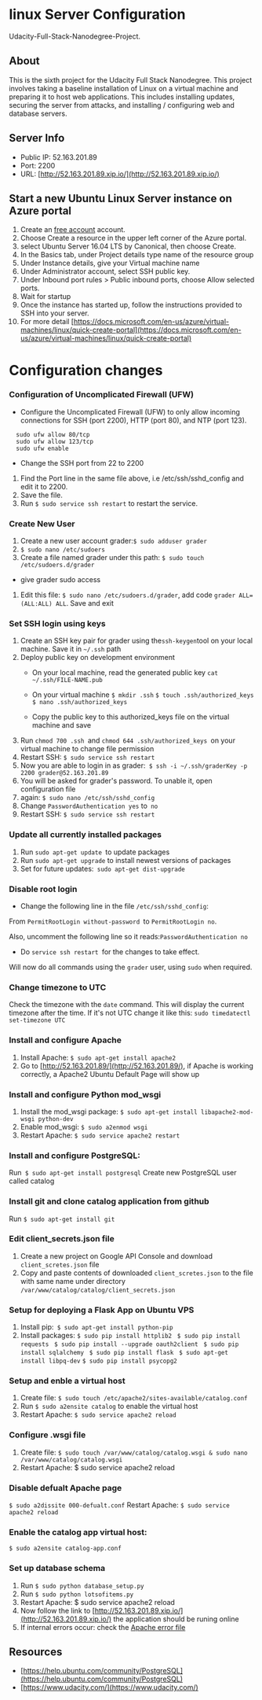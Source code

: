 # linux Server Configuration

Udacity-Full-Stack-Nanodegree-Project.

## About
This is the sixth project for the Udacity Full Stack Nanodegree. This project involves taking a baseline installation of Linux on a virtual machine and preparing it to host web applications. This includes installing updates, securing the server from attacks, and installing / configuring web and database servers.

## Server Info
* Public IP: 52.163.201.89
* Port: 2200
* URL: [http://52.163.201.89.xip.io/](http://52.163.201.89.xip.io/)

## Start a new Ubuntu Linux Server instance on Azure portal

1. Create an [free account](https://azure.microsoft.com/en-us/free/?WT.mc_id=A261C142F) account. 
1. Choose Create a resource in the upper left corner of the Azure portal.
1. select Ubuntu Server 16.04 LTS by Canonical, then choose Create.
1. In the Basics tab, under Project details type name of the resource group 
1. Under Instance details, give your Virtual machine name
1. Under Administrator account, select SSH public key.
1. Under Inbound port rules > Public inbound ports, choose Allow selected ports.
1. Wait for startup
1. Once the instance has started up, follow the instructions provided to SSH into your server.
1. For more detail [https://docs.microsoft.com/en-us/azure/virtual-machines/linux/quick-create-portal](https://docs.microsoft.com/en-us/azure/virtual-machines/linux/quick-create-portal) 

# Configuration changes
### Configuration of Uncomplicated Firewall (UFW)
* Configure the Uncomplicated Firewall (UFW) to only allow incoming connections for SSH (port 2200), HTTP (port 80), and NTP (port 123).

```sudo ufw allow 2200/tcp  
  sudo ufw allow 80/tcp 
  sudo ufw allow 123/tcp 
  sudo ufw enable
```
*  Change the SSH port from 22 to 2200
1. Find the Port line in the same file above, i.e /etc/ssh/sshd_config and edit it to 2200.
1. Save the file.
1. Run ``$ sudo service ssh restart`` to restart the service.

### Create New User
1. Create a new user account grader:``$ sudo adduser grader``
1. ``$ sudo nano /etc/sudoers``
1. Create a file named grader under this path: ``$ sudo touch /etc/sudoers.d/grader``
* give grader sudo access
1. Edit this file: ``$ sudo nano /etc/sudoers.d/grader``, add code ``grader ALL=(ALL:ALL) ALL``. Save and exit

### Set SSH login using keys
1. Create an SSH key pair for grader using the``ssh-keygen``tool on your local machine. Save it in ``~/.ssh`` path
1. Deploy public key on development environment
     - On your local machine, read the generated public key ``cat ~/.ssh/FILE-NAME.pub``
    - On your virtual machine
    `` $ mkdir .ssh `` ``$ touch .ssh/authorized_keys `` `` $ nano .ssh/authorized_keys ``

    - Copy the public key to this authorized_keys file on the virtual machine and save
1. Run ``chmod 700 .ssh ``and ``chmod 644 .ssh/authorized_keys ``on your virtual machine to change file permission
1. Restart SSH: ``$ sudo service ssh restart``
1. Now you are able to login in as grader:`` $ ssh -i ~/.ssh/graderKey -p 2200 grader@52.163.201.89``
1. You will be asked for grader's password. To unable it, open configuration file 
1. again: ``$ sudo nano /etc/ssh/sshd_config``
1. Change ``PasswordAuthentication yes`` to`` no``
1. Restart SSH: ``$ sudo service ssh restart``

### Update all currently installed packages
1. Run ``sudo apt-get update ``to update packages
1. Run ``sudo apt-get upgrade`` to install newest versions of packages
1. Set for future updates:`` sudo apt-get dist-upgrade``

### Disable root login
* Change the following line in the file ``/etc/ssh/sshd_config``:

From ``PermitRootLogin without-password ``to ``PermitRootLogin no``.

Also, uncomment the following line so it reads:``PasswordAuthentication no``

* Do ``service ssh restart ``for the changes to take effect.

Will now do all commands using the ``grader`` user, using ``sudo`` when required.

### Change timezone to UTC
Check the timezone with the ``date`` command. This will display the current timezone after the time. If it's not UTC change it like this:
``sudo timedatectl set-timezone UTC``
### Install and configure Apache
1. Install Apache: ``$ sudo apt-get install apache2``
1. Go to [http://52.163.201.89/](http://52.163.201.89/), if Apache is working correctly, a Apache2 Ubuntu Default Page will show up
### Install and configure Python mod_wsgi
1. Install the mod_wsgi package: ``$ sudo apt-get install libapache2-mod-wsgi python-dev``
1. Enable mod_wsgi: ``$ sudo a2enmod wsgi``
1. Restart Apache: ``$ sudo service apache2 restart``
### Install and configure PostgreSQL:
Run`` $ sudo apt-get install postgresql``
Create new PostgreSQL user called catalog
### Install git and clone catalog application from github
Run ``$ sudo apt-get install git``
### Edit client_secrets.json file
1. Create a new project on Google API Console and download ``client_scretes.json`` file
1. Copy and paste contents of downloaded ``client_scretes.json`` to the file with same name under directory ``/var/www/catalog/catalog/client_secrets.json``
### Setup for deploying a Flask App on Ubuntu VPS
1. Install pip:`` $ sudo apt-get install python-pip``
1. Install packages:
   ``$ sudo pip install httplib2``
  `` $ sudo pip install requests``
  `` $ sudo pip install --upgrade oauth2client``
  `` $ sudo pip install sqlalchemy``
  `` $ sudo pip install flask``
  `` $ sudo apt-get install libpq-dev``
  `` $ sudo pip install psycopg2 ``
### Setup and enble a virtual host
1. Create file: ``$ sudo touch /etc/apache2/sites-available/catalog.conf``
1. Run ``$ sudo a2ensite catalog`` to enable the virtual host
1. Restart Apache: ``$ sudo service apache2 reload``
### Configure .wsgi file
1. Create file: ``$ sudo touch /var/www/catalog/catalog.wsgi & sudo nano /var/www/catalog/catalog.wsgi ``
1. Restart Apache: $ sudo service apache2 reload
### Disable defualt Apache page 
``$ sudo a2dissite 000-defualt.conf``
Restart Apache: ``$ sudo service apache2 reload``
### Enable the catalog app virtual host:
``$ sudo a2ensite catalog-app.conf``
### Set up database schema
1. Run ``$ sudo python database_setup.py``
1. Run ``$ sudo python lotsofitems.py``
1. Restart Apache: $ sudo service apache2 reload
1. Now follow the link to [http://52.163.201.89.xip.io/](http://52.163.201.89.xip.io/) the application should be runing online
1. If internal errors occur: check the [Apache error file](https://www.a2hosting.com/kb/developer-corner/apache-web-server/viewing-apache-log-files)
## Resources
* [https://help.ubuntu.com/community/PostgreSQL](https://help.ubuntu.com/community/PostgreSQL)
* [https://www.udacity.com/](https://www.udacity.com/)